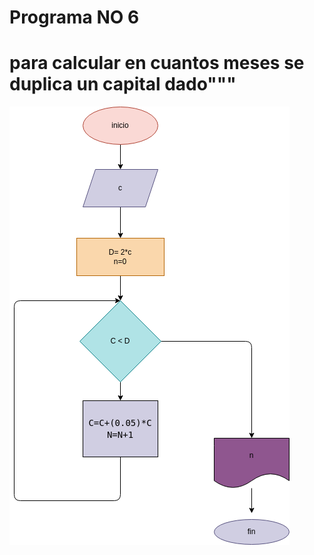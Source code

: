 # Programa NO 6
# para calcular en cuantos meses se duplica un capital dado"""


![Diagrama de flujo](diagrama.png "diagrama de flujo")